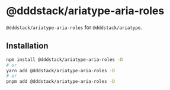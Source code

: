 # @dddstack/ariatype-aria-roles

`@dddstack/ariatype-aria-roles` for `@dddstack/ariatype`.

## Installation

```bash
npm install @dddstack/ariatype-aria-roles -D
# or
yarn add @dddstack/ariatype-aria-roles -D
# or
pnpm add @dddstack/ariatype-aria-roles -D
```

